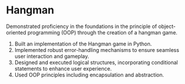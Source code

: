 # Hangman
Demonstrated proficiency in the foundations in the principle of object-oriented programming (OOP) through the creation of a hangman game.
1. Built an implementation of the Hangman game in Python.
2. Implemented robust error-handling mechanisms to ensure seamless user interaction and gameplay.
3. Designed and executed logical structures, incorporating conditional statements to enhance user experience.
4. Used OOP principles including encapsulation and abstraction.

